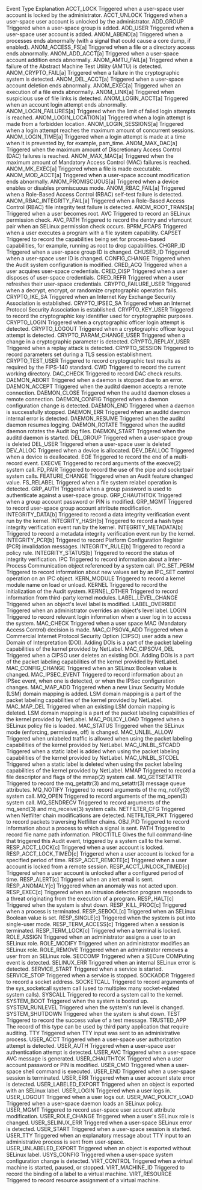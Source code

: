 Event Type	Explanation
ACCT_LOCK	Triggered when a user-space user account is locked by the administrator.
ACCT_UNLOCK	Triggered when a user-space user account is unlocked by the administrator.
ADD_GROUP	Triggered when a user-space group is added.
ADD_USER	Triggered when a user-space user account is added.
ANOM_ABEND[a]	Triggered when a processes ends abnormally (with a signal that could cause a core dump, if enabled).
ANOM_ACCESS_FS[a]	Triggered when a file or a directory access ends abnormally.
ANOM_ADD_ACCT[a]	Triggered when a user-space account addition ends abnormally.
ANOM_AMTU_FAIL[a]	Triggered when a failure of the Abstract Machine Test Utility (AMTU) is detected.
ANOM_CRYPTO_FAIL[a]	Triggered when a failure in the cryptographic system is detected.
ANOM_DEL_ACCT[a]	Triggered when a user-space account deletion ends abnormally.
ANOM_EXEC[a]	Triggered when an execution of a file ends abnormally.
ANOM_LINK[a]	Triggered when suspicious use of file links is detected.
ANOM_LOGIN_ACCT[a]	Triggered when an account login attempt ends abnormally.
ANOM_LOGIN_FAILURES[a]	Triggered when the limit of failed login attempts is reached.
ANOM_LOGIN_LOCATION[a]	Triggered when a login attempt is made from a forbidden location.
ANOM_LOGIN_SESSIONS[a]	Triggered when a login attempt reaches the maximum amount of concurrent sessions.
ANOM_LOGIN_TIME[a]	Triggered when a login attempt is made at a time when it is prevented by, for example, pam_time.
ANOM_MAX_DAC[a]	Triggered when the maximum amount of Discretionary Access Control (DAC) failures is reached.
ANOM_MAX_MAC[a]	Triggered when the maximum amount of Mandatory Access Control (MAC) failures is reached.
ANOM_MK_EXEC[a]	Triggered when a file is made executable.
ANOM_MOD_ACCT[a]	Triggered when a user-space account modification ends abnormally.
ANOM_PROMISCUOUS[a]	Triggered when a device enables or disables promiscuous mode.
ANOM_RBAC_FAIL[a]	Triggered when a Role-Based Access Control (RBAC) self-test failure is detected.
ANOM_RBAC_INTEGRITY_FAIL[a]	Triggered when a Role-Based Access Control (RBAC) file integrity test failure is detected.
ANOM_ROOT_TRANS[a]	Triggered when a user becomes root.
AVC	Triggered to record an SELinux permission check.
AVC_PATH	Triggered to record the dentry and vfsmount pair when an SELinux permission check occurs.
BPRM_FCAPS	Triggered when a user executes a program with a file system capability.
CAPSET	Triggered to record the capabilities being set for process-based capabilities, for example, running as root to drop capabilities.
CHGRP_ID	Triggered when a user-space group ID is changed.
CHUSER_ID	Triggered when a user-space user ID is changed.
CONFIG_CHANGE	Triggered when the Audit system configuration is modified.
CRED_ACQ	Triggered when a user acquires user-space credentials.
CRED_DISP	Triggered when a user disposes of user-space credentials.
CRED_REFR	Triggered when a user refreshes their user-space credentials.
CRYPTO_FAILURE_USER	Triggered when a decrypt, encrypt, or randomize cryptographic operation fails.
CRYPTO_IKE_SA	Triggered when an Internet Key Exchange Security Association is established.
CRYPTO_IPSEC_SA	Triggered when an Internet Protocol Security Association is established.
CRYPTO_KEY_USER	Triggered to record the cryptographic key identifier used for cryptographic purposes.
CRYPTO_LOGIN	Triggered when a cryptographic officer login attempt is detected.
CRYPTO_LOGOUT	Triggered when a cryptographic officer logout attempt is detected.
CRYPTO_PARAM_CHANGE_USER	Triggered when a change in a cryptographic parameter is detected.
CRYPTO_REPLAY_USER	Triggered when a replay attack is detected.
CRYPTO_SESSION	Triggered to record parameters set during a TLS session establishment.
CRYPTO_TEST_USER	Triggered to record cryptographic test results as required by the FIPS-140 standard.
CWD	Triggered to record the current working directory.
DAC_CHECK	Triggered to record DAC check results.
DAEMON_ABORT	Triggered when a daemon is stopped due to an error.
DAEMON_ACCEPT	Triggered when the auditd daemon accepts a remote connection.
DAEMON_CLOSE	Triggered when the auditd daemon closes a remote connection.
DAEMON_CONFIG	Triggered when a daemon configuration change is detected.
DAEMON_END	Triggered when a daemon is successfully stopped.
DAEMON_ERR	Triggered when an auditd daemon internal error is detected.
DAEMON_RESUME	Triggered when the auditd daemon resumes logging.
DAEMON_ROTATE	Triggered when the auditd daemon rotates the Audit log files.
DAEMON_START	Triggered when the auditd daemon is started.
DEL_GROUP	Triggered when a user-space group is deleted
DEL_USER	Triggered when a user-space user is deleted
DEV_ALLOC	Triggered when a device is allocated.
DEV_DEALLOC	Triggered when a device is deallocated.
EOE	Triggered to record the end of a multi-record event.
EXECVE	Triggered to record arguments of the execve(2) system call.
FD_PAIR	Triggered to record the use of the pipe and socketpair system calls.
FEATURE_CHANGE	Triggered when an Audit feature changed value.
FS_RELABEL	Triggered when a file system relabel operation is detected.
GRP_AUTH	Triggered when a group password is used to authenticate against a user-space group.
GRP_CHAUTHTOK	Triggered when a group account password or PIN is modified.
GRP_MGMT	Triggered to record user-space group account attribute modification.
INTEGRITY_DATA[b]	Triggered to record a data integrity verification event run by the kernel.
INTEGRITY_HASH[b]	Triggered to record a hash type integrity verification event run by the kernel.
INTEGRITY_METADATA[b]	Triggered to record a metadata integrity verification event run by the kernel.
INTEGRITY_PCR[b]	Triggered to record Platform Configuration Register (PCR) invalidation messages.
INTEGRITY_RULE[b]	Triggered to record a policy rule.
INTEGRITY_STATUS[b]	Triggered to record the status of integrity verification.
IPC	Triggered to record information about a Inter-Process Communication object referenced by a system call.
IPC_SET_PERM	Triggered to record information about new values set by an IPC_SET control operation on an IPC object.
KERN_MODULE	Triggered to record a kernel module name on load or unload.
KERNEL	Triggered to record the initialization of the Audit system.
KERNEL_OTHER	Triggered to record information from third-party kernel modules.
LABEL_LEVEL_CHANGE	Triggered when an object's level label is modified.
LABEL_OVERRIDE	Triggered when an administrator overrides an object's level label.
LOGIN	Triggered to record relevant login information when a user log in to access the system.
MAC_CHECK	Triggered when a user space MAC (Mandatory Access Control) decision is made.
MAC_CIPSOV4_ADD	Triggered when a Commercial Internet Protocol Security Option (CIPSO) user adds a new Domain of Interpretation (DOI). Adding DOIs is a part of the packet labeling capabilities of the kernel provided by NetLabel.
MAC_CIPSOV4_DEL	Triggered when a CIPSO user deletes an existing DOI. Adding DOIs is a part of the packet labeling capabilities of the kernel provided by NetLabel.
MAC_CONFIG_CHANGE	Triggered when an SELinux Boolean value is changed.
MAC_IPSEC_EVENT	Triggered to record information about an IPSec event, when one is detected, or when the IPSec configuration changes.
MAC_MAP_ADD	Triggered when a new Linux Security Module (LSM) domain mapping is added. LSM domain mapping is a part of the packet labeling capabilities of the kernel provided by NetLabel.
MAC_MAP_DEL	Triggered when an existing LSM domain mapping is deleted. LSM domain mapping is a part of the packet labeling capabilities of the kernel provided by NetLabel.
MAC_POLICY_LOAD	Triggered when a SELinux policy file is loaded.
MAC_STATUS	Triggered when the SELinux mode (enforcing, permissive, off) is changed.
MAC_UNLBL_ALLOW	Triggered when unlabeled traffic is allowed when using the packet labeling capabilities of the kernel provided by NetLabel.
MAC_UNLBL_STCADD	Triggered when a static label is added when using the packet labeling capabilities of the kernel provided by NetLabel.
MAC_UNLBL_STCDEL	Triggered when a static label is deleted when using the packet labeling capabilities of the kernel provided by NetLabel.
MMAP	Triggered to record a file descriptor and flags of the mmap(2) system call.
MQ_GETSETATTR	Triggered to record the mq_getattr(3) and mq_setattr(3) message queue attributes.
MQ_NOTIFY	Triggered to record arguments of the mq_notify(3) system call.
MQ_OPEN	Triggered to record arguments of the mq_open(3) system call.
MQ_SENDRECV	Triggered to record arguments of the mq_send(3) and mq_receive(3) system calls.
NETFILTER_CFG	Triggered when Netfilter chain modifications are detected.
NETFILTER_PKT	Triggered to record packets traversing Netfilter chains.
OBJ_PID	Triggered to record information about a process to which a signal is sent.
PATH	Triggered to record file name path information.
PROCTITLE	Gives the full command-line that triggered this Audit event, triggered by a system call to the kernel.
RESP_ACCT_LOCK[c]	Triggered when a user account is locked.
RESP_ACCT_LOCK_TIMED[c]	Triggered when a user account is locked for a specified period of time.
RESP_ACCT_REMOTE[c]	Triggered when a user account is locked from a remote session.
RESP_ACCT_UNLOCK_TIMED[c]	Triggered when a user account is unlocked after a configured period of time.
RESP_ALERT[c]	Triggered when an alert email is sent.
RESP_ANOMALY[c]	Triggered when an anomaly was not acted upon.
RESP_EXEC[c]	Triggered when an intrusion detection program responds to a threat originating from the execution of a program.
RESP_HALT[c]	Triggered when the system is shut down.
RESP_KILL_PROC[c]	Triggered when a process is terminated.
RESP_SEBOOL[c]	Triggered when an SELinux Boolean value is set.
RESP_SINGLE[c]	Triggered when the system is put into single-user mode.
RESP_TERM_ACCESS[c]	Triggered when a session is terminated.
RESP_TERM_LOCK[c]	Triggered when a terminal is locked.
ROLE_ASSIGN	Triggered when an administrator assigns a user to an SELinux role.
ROLE_MODIFY	Triggered when an administrator modifies an SELinux role.
ROLE_REMOVE	Triggered when an administrator removes a user from an SELinux role.
SECCOMP	Triggered when a SECure COMPuting event is detected.
SELINUX_ERR	Triggered when an internal SELinux error is detected.
SERVICE_START	Triggered when a service is started.
SERVICE_STOP	Triggered when a service is stopped.
SOCKADDR	Triggered to record a socket address.
SOCKETCALL	Triggered to record arguments of the sys_socketcall system call (used to multiplex many socket-related system calls).
SYSCALL	Triggered to record a system call to the kernel.
SYSTEM_BOOT	Triggered when the system is booted up.
SYSTEM_RUNLEVEL	Triggered when the system's run level is changed.
SYSTEM_SHUTDOWN	Triggered when the system is shut down.
TEST	Triggered to record the success value of a test message.
TRUSTED_APP	The record of this type can be used by third party application that require auditing.
TTY	Triggered when TTY input was sent to an administrative process.
USER_ACCT	Triggered when a user-space user authorization attempt is detected.
USER_AUTH	Triggered when a user-space user authentication attempt is detected.
USER_AVC	Triggered when a user-space AVC message is generated.
USER_CHAUTHTOK	Triggered when a user account password or PIN is modified.
USER_CMD	Triggered when a user-space shell command is executed.
USER_END	Triggered when a user-space session is terminated.
USER_ERR	Triggered when a user account state error is detected.
USER_LABELED_EXPORT	Triggered when an object is exported with an SELinux label.
USER_LOGIN	Triggered when a user logs in.
USER_LOGOUT	Triggered when a user logs out.
USER_MAC_POLICY_LOAD	Triggered when a user-space daemon loads an SELinux policy.
USER_MGMT	Triggered to record user-space user account attribute modification.
USER_ROLE_CHANGE	Triggered when a user's SELinux role is changed.
USER_SELINUX_ERR	Triggered when a user-space SELinux error is detected.
USER_START	Triggered when a user-space session is started.
USER_TTY	Triggered when an explanatory message about TTY input to an administrative process is sent from user-space.
USER_UNLABELED_EXPORT	Triggered when an object is exported without SELinux label.
USYS_CONFIG	Triggered when a user-space system configuration change is detected.
VIRT_CONTROL	Triggered when a virtual machine is started, paused, or stopped.
VIRT_MACHINE_ID	Triggered to record the binding of a label to a virtual machine.
VIRT_RESOURCE	Triggered to record resource assignment of a virtual machine.
